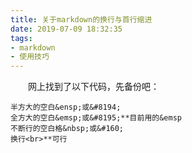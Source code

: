 ```yaml
---
title: 关于markdown的换行与首行缩进
date: 2019-07-09 18:32:35
tags: 
- markdown
- 使用技巧
---
```

&emsp;&emsp;网上找到了以下代码，先备份吧：

```
半方大的空白&ensp;或&#8194;
全方大的空白&emsp;或&#8195;**目前用的&emsp
不断行的空白格&nbsp;或&#160;
换行<br>**可行
```


